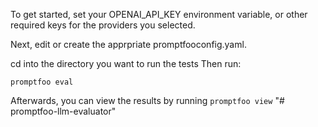 To get started, set your OPENAI_API_KEY environment variable, or other required keys for the providers you selected.

Next, edit or create the apprpriate promptfooconfig.yaml.

cd into the directory you want to run the tests
Then run:
```
promptfoo eval
```

Afterwards, you can view the results by running `promptfoo view`
"# promptfoo-llm-evaluator" 
